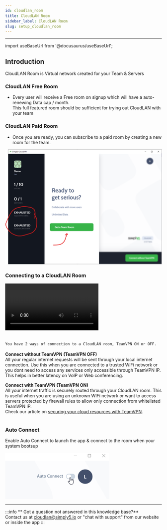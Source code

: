 ```yaml
---
id: cloudlan_room
title: CloudLAN Room
sidebar_label: CloudLAN Room
slug: setup_cloudlan_room
---
```


---

import useBaseUrl from '@docusaurus/useBaseUrl';

## Introduction 
CloudLAN Room is Virtual network created for your Team & Servers
### CloudLAN Free Room
- Every user will receive a Free room on signup which will have a auto-renewing Data cap / month. <br />
This full featured room should be sufficient for trying out CloudLAN with your team

### CloudLAN Paid Room
- Once you are ready, you can subscribe to a paid room by creating a new room for the team.

![/assets/images/room1](./assets/images/room1.png)

### Connecting to a CloudLAN Room

<div className = "iframe_container">
    <video className="responsive-iframe" src={useBaseUrl("videos/Connecting_to_room.mp4")} title="Connecting to room" autoPlay="true" controls ></video>
</div>


<br />

`You have 2 ways of connection to a CloudLAN room, TeamVPN ON or OFF.` <br /><br />
**Connect without TeamVPN (TeamVPN OFF)** <br />
 All your regular internet requests will be sent through your local internet connection. Use this when you are connected to a trusted WiFi network or you dont need to access any services only accessible through TeamVPN IP. This helps in better latency on VoIP or Web conferencing. <br /> 

**Connect with TeamVPN (TeamVPN ON)** <br />
All your internet traffic is securely routed through your CloudLAN room. This is useful when you are using an unknown WIFi network or want to access servers protected by firewall rules to allow only connection from whitelisted TeamVPN IP. <br /> Check our article on [securing your cloud resources with TeamVPN](https://docs.simply5.io/tag/secure-you-cloud-resources/). <br /><br /> 



### Auto Connect 

Enable Auto Connect to launch the app & connect to the room when your system bootsup 

![/assets/images/room1 <>](./assets/images/auto_connect.gif)

---
:::info
 ** Got a question not answered in this knowledge base?** <br />
 Contact us at [cloudlan@simply5.io](mailto:cloudlan@simply5.io) or "chat with support" from our website or inside the app
:::